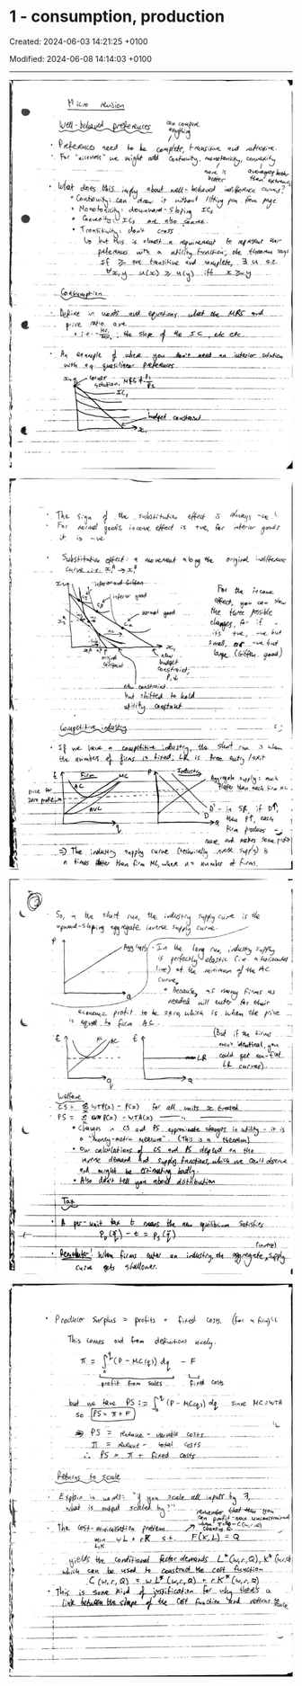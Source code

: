 # 1 - consumption, production

Created: 2024-06-03 14:21:25 +0100

Modified: 2024-06-08 14:14:03 +0100

---

![](../../media/Year-1-Micro-1---consumption,-production-image1.jpeg)



![](../../media/Year-1-Micro-1---consumption,-production-image2.jpeg)



![](../../media/Year-1-Micro-1---consumption,-production-image3.jpeg)



![](../../media/Year-1-Micro-1---consumption,-production-image4.jpeg)




